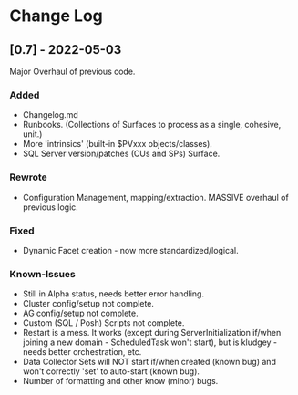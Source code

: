 
# Change Log

## [0.7] - 2022-05-03
Major Overhaul of previous code.

### Added 
- Changelog.md
- Runbooks. (Collections of Surfaces to process as a single, cohesive, unit.)
- More 'intrinsics' (built-in $PVxxx objects/classes). 
- SQL Server version/patches (CUs and SPs) Surface. 

### Rewrote
- Configuration Management, mapping/extraction. MASSIVE overhaul of previous logic. 

### Fixed 
- Dynamic Facet creation - now more standardized/logical. 

### Known-Issues
- Still in Alpha status, needs better error handling. 
- Cluster config/setup not complete. 
- AG config/setup not complete. 
- Custom (SQL / Posh) Scripts not complete. 
- Restart is a mess. It works (except during ServerInitialization if/when joining a new domain - ScheduledTask won't start), but is kludgey - needs better orchestration, etc. 
- Data Collector Sets will NOT start if/when created (known bug) and won't correctly 'set' to auto-start (known bug).
- Number of formatting and other know (minor) bugs. 